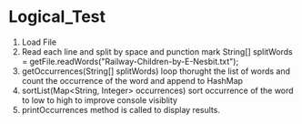 # Logical_Test

1. Load File
2. Read each line and split by space and punction mark String[] splitWords = getFile.readWords("Railway-Children-by-E-Nesbit.txt");
3. getOccurrences(String[] splitWords) loop thorught the list of words and count the occurrence of the word and append to HashMap
4. sortList(Map<String, Integer> occurrences) sort occurrence of the word to low to high to improve console visiblity
5. printOccurrences method is called to display results.
